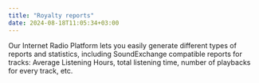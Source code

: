 ```yaml
---
title: "Royalty reports"
date: 2024-08-18T11:05:34+03:00
---
```



Our Internet Radio Platform lets you easily generate different types of reports and statistics, including SoundExchange compatible reports for tracks: Average Listening Hours, total listening time, number of playbacks for every track, etc.
